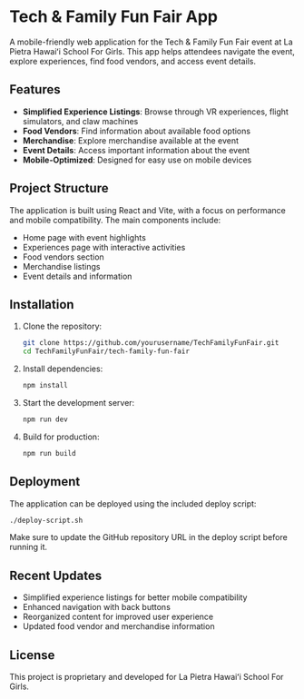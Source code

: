# Tech & Family Fun Fair App

A mobile-friendly web application for the Tech & Family Fun Fair event at La Pietra Hawaiʻi School For Girls. This app helps attendees navigate the event, explore experiences, find food vendors, and access event details.

## Features

- **Simplified Experience Listings**: Browse through VR experiences, flight simulators, and claw machines
- **Food Vendors**: Find information about available food options
- **Merchandise**: Explore merchandise available at the event
- **Event Details**: Access important information about the event
- **Mobile-Optimized**: Designed for easy use on mobile devices

## Project Structure

The application is built using React and Vite, with a focus on performance and mobile compatibility. The main components include:

- Home page with event highlights
- Experiences page with interactive activities
- Food vendors section
- Merchandise listings
- Event details and information

## Installation

1. Clone the repository:
   ```bash
   git clone https://github.com/yourusername/TechFamilyFunFair.git
   cd TechFamilyFunFair/tech-family-fun-fair
   ```

2. Install dependencies:
   ```bash
   npm install
   ```

3. Start the development server:
   ```bash
   npm run dev
   ```

4. Build for production:
   ```bash
   npm run build
   ```

## Deployment

The application can be deployed using the included deploy script:

```bash
./deploy-script.sh
```

Make sure to update the GitHub repository URL in the deploy script before running it.

## Recent Updates

- Simplified experience listings for better mobile compatibility
- Enhanced navigation with back buttons
- Reorganized content for improved user experience
- Updated food vendor and merchandise information

## License

This project is proprietary and developed for La Pietra Hawaiʻi School For Girls. 